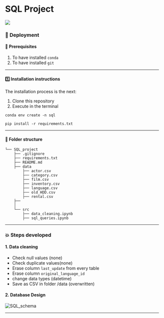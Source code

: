 # SQL Project
![]([https://giphy.com/gifs/Giflytics-jazminantoinette-roll-safe-giflytics-GbH8vRmrNHdVZhouBt.gif](https://media3.giphy.com/media/GbH8vRmrNHdVZhouBt/giphy.gif?cid=ecf05e47xx4gwpfo6qjkn59elsczsade7eij9mtitt2tvmvi&rid=giphy.gif&ct=g)")



### :nut_and_bolt: **Deployment**
#### :key: Prerequisites
1. To have installed `conda`
2. To have installed `git`

---
#### :one: Installation instructions
The installation process is the next:
  1. Clone this repository
  2. Execute in the terminal
   
   `conda env create -n sql` 

   `pip install -r requirements.txt`


---
#### :file_folder: **Folder structure**
```
└── SQL_project
    ├── .gitignore
    ├── requirements.txt
    ├── README.md
    ├── data
        ├── actor.csv
        ├── category.csv
        ├── film.csv
        ├── inventory.csv
        ├── language.csv
        ├── old_HDD.csv
        ├── rental.csv
    ├── 
    │   
    └── src
        ├── data_cleaning.ipynb
        ├── sql_queries.ipynb

```


------

### :boom: **Steps developed**

#### **1. Data cleaning**
- Check null values (none)
- Check duplicate values(none)
- Erase column `last_update` from every table
- Erase column  `original_language_id`
- change data types (datetime)
- Save as CSV in folder /data (overwritten)


#### **2. Database Design**  

![SQL_schema](https://user-images.githubusercontent.com/35624830/174643220-3bb24c41-08b5-4cf8-b126-f1ca738d13c9.JPG)

----


